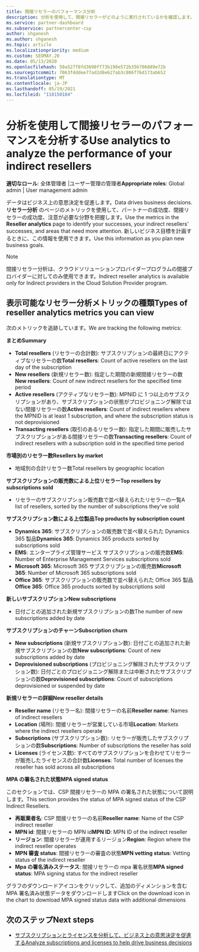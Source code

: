 ```yaml
---
title: 間接リセラーのパフォーマンス分析
description: 分析を使用して、間接リセラーがどのように実行されているかを確認します。成功と領域の両方で、さらに注意が必要になる場合があります。
ms.service: partner-dashboard
ms.subservice: partnercenter-csp
author: shganesh
ms.author: shganesh
ms.topic: article
ms.localizationpriority: medium
ms.custom: SEOMAY.20
ms.date: 05/13/2020
ms.openlocfilehash: 50a527f8fd3690ff73b198e572b356706889e72b
ms.sourcegitcommit: 7063fdddee77ad2d8e627ab3c806f76d173ab652
ms.translationtype: MT
ms.contentlocale: ja-JP
ms.lasthandoff: 05/19/2021
ms.locfileid: "110150184"
---
```

# <a name="use-analytics-to-analyze-the-performance-of-your-indirect-resellers"></a><span data-ttu-id="0889d-103">分析を使用して間接リセラーのパフォーマンスを分析する</span><span class="sxs-lookup"><span data-stu-id="0889d-103">Use analytics to analyze the performance of your indirect resellers</span></span>

<span data-ttu-id="0889d-104">**適切なロール**: 全体管理者 |ユーザー管理の管理者</span><span class="sxs-lookup"><span data-stu-id="0889d-104">**Appropriate roles**: Global admin | User management admin</span></span>


<span data-ttu-id="0889d-105">データはビジネス上の意思決定を促進します。</span><span class="sxs-lookup"><span data-stu-id="0889d-105">Data drives business decisions.</span></span> <span data-ttu-id="0889d-106">**リセラー分析** のページのメトリックを使用して、パートナーの成功度、間接リセラーの成功度、注意が必要な分野を把握します。</span><span class="sxs-lookup"><span data-stu-id="0889d-106">Use the metrics in the **Reseller analytics** page to identify your successes, your indirect resellers' successes, and areas that need more attention.</span></span> <span data-ttu-id="0889d-107">新しいビジネス目標を計画するときに、この情報を使用できます。</span><span class="sxs-lookup"><span data-stu-id="0889d-107">Use this information as you plan new business goals.</span></span>

> [!NOTE]
> <span data-ttu-id="0889d-108">間接リセラー分析は、クラウドソリューションプロバイダープログラムの間接プロバイダーに対してのみ使用できます。</span><span class="sxs-lookup"><span data-stu-id="0889d-108">Indirect reseller analytics is available only for Indirect providers in the Cloud Solution Provider program.</span></span>

## <a name="types-of-reseller-analytics-metrics-you-can-view"></a><span data-ttu-id="0889d-109">表示可能なリセラー分析メトリックの種類</span><span class="sxs-lookup"><span data-stu-id="0889d-109">Types of reseller analytics metrics you can view</span></span>

<span data-ttu-id="0889d-110">次のメトリックを追跡しています。</span><span class="sxs-lookup"><span data-stu-id="0889d-110">We are tracking the following metrics:</span></span>

<span data-ttu-id="0889d-111">**まとめ**</span><span class="sxs-lookup"><span data-stu-id="0889d-111">**Summary**</span></span>  
 - <span data-ttu-id="0889d-112">**Total resellers** (リセラーの合計数): サブスクリプションの最終日にアクティブなリセラーの数</span><span class="sxs-lookup"><span data-stu-id="0889d-112">**Total resellers**: Count of active resellers on the last day of the subscription</span></span>  
 - <span data-ttu-id="0889d-113">**New resellers** (新規リセラー数): 指定した期間の新規間接リセラーの数</span><span class="sxs-lookup"><span data-stu-id="0889d-113">**New resellers**: Count of new indirect resellers for the specified time period</span></span>  
 - <span data-ttu-id="0889d-114">**Active resellers** (アクティブなリセラー数): MPNID に 1 つ以上のサブスクリプションがあり、サブスクリプションの状態がプロビジョニング解除ではない間接リセラーの数</span><span class="sxs-lookup"><span data-stu-id="0889d-114">**Active resellers**: Count of indirect resellers where the MPNID is at least 1 subscription, and where the subscription status is not deprovisioned</span></span>  
 - <span data-ttu-id="0889d-115">**Transacting resellers** (取引のあるリセラー数): 指定した期間に販売したサブスクリプションがある間接リセラーの数</span><span class="sxs-lookup"><span data-stu-id="0889d-115">**Transacting resellers**: Count of indirect resellers with a subscription sold in the specified time period</span></span>  

<span data-ttu-id="0889d-116">**市場別のリセラー数**</span><span class="sxs-lookup"><span data-stu-id="0889d-116">**Resellers by market**</span></span>  
 - <span data-ttu-id="0889d-117">地域別の合計リセラー数</span><span class="sxs-lookup"><span data-stu-id="0889d-117">Total resellers by geographic location</span></span>  

<span data-ttu-id="0889d-118">**サブスクリプションの販売数による上位リセラー**</span><span class="sxs-lookup"><span data-stu-id="0889d-118">**Top resellers by subscriptions sold**</span></span>
 - <span data-ttu-id="0889d-119">リセラーのサブスクリプション販売数で並べ替えられたリセラーの一覧</span><span class="sxs-lookup"><span data-stu-id="0889d-119">A list of resellers, sorted by the number of subscriptions they've sold</span></span>  

<span data-ttu-id="0889d-120">**サブスクリプション数による上位製品**</span><span class="sxs-lookup"><span data-stu-id="0889d-120">**Top products by subscription count**</span></span>  
 - <span data-ttu-id="0889d-121">**Dynamics 365**: サブスクリプションの販売数で並べ替えられた Dynamics 365 製品</span><span class="sxs-lookup"><span data-stu-id="0889d-121">**Dynamics 365**: Dynamics 365 products sorted by subscriptions sold</span></span>  
 - <span data-ttu-id="0889d-122">**EMS**: エンタープライズ管理サービス サブスクリプションの販売数</span><span class="sxs-lookup"><span data-stu-id="0889d-122">**EMS**: Number of Enterprise Management Services subscriptions sold</span></span>  
 - <span data-ttu-id="0889d-123">**Microsoft 365**: Microsoft 365 サブスクリプションの販売数</span><span class="sxs-lookup"><span data-stu-id="0889d-123">**Microsoft 365**: Number of Microsoft 365 subscriptions sold</span></span>  
 - <span data-ttu-id="0889d-124">**Office 365**: サブスクリプションの販売数で並べ替えられた Office 365 製品</span><span class="sxs-lookup"><span data-stu-id="0889d-124">**Office 365**: Office 365 products sorted by subscriptions sold</span></span>  

<span data-ttu-id="0889d-125">**新しいサブスクリプション**</span><span class="sxs-lookup"><span data-stu-id="0889d-125">**New subscriptions**</span></span>  
 - <span data-ttu-id="0889d-126">日付ごとの追加された新規サブスクリプションの数</span><span class="sxs-lookup"><span data-stu-id="0889d-126">The number of new subscriptions added by date</span></span>  

<span data-ttu-id="0889d-127">**サブスクリプションのチャーン**</span><span class="sxs-lookup"><span data-stu-id="0889d-127">**Subscription churn**</span></span>  
 - <span data-ttu-id="0889d-128">**New subscriptions** (新規サブスクリプション数): 日付ごとの追加された新規サブスクリプションの数</span><span class="sxs-lookup"><span data-stu-id="0889d-128">**New subscriptions**: Count of new subscriptions added by date</span></span>  
 - <span data-ttu-id="0889d-129">**Deprovisioned subscriptions** (プロビジョニング解除されたサブスクリプション数): 日付ごとのプロビジョニング解除または中断されたサブスクリプションの数</span><span class="sxs-lookup"><span data-stu-id="0889d-129">**Deprovisioned subscriptions**: Count of subscriptions deprovisioned or suspended by date</span></span>  

<span data-ttu-id="0889d-130">**新規リセラーの詳細**</span><span class="sxs-lookup"><span data-stu-id="0889d-130">**New reseller details**</span></span>  
 - <span data-ttu-id="0889d-131">**Reseller name** (リセラー名): 間接リセラーの名前</span><span class="sxs-lookup"><span data-stu-id="0889d-131">**Reseller name**: Names of indirect resellers</span></span>  
 - <span data-ttu-id="0889d-132">**Location** (場所): 間接リセラーが営業している市場</span><span class="sxs-lookup"><span data-stu-id="0889d-132">**Location**: Markets where the indirect resellers operate</span></span>  
 - <span data-ttu-id="0889d-133">**Subscriptions** (サブスクリプション数): リセラーが販売したサブスクリプションの数</span><span class="sxs-lookup"><span data-stu-id="0889d-133">**Subscriptions**: Number of subscriptions the reseller has sold</span></span>  
 - <span data-ttu-id="0889d-134">**Licenses** (ライセンス数): すべてのサブスクリプションを合わせてリセラーが販売したライセンスの合計数</span><span class="sxs-lookup"><span data-stu-id="0889d-134">**Licenses**: Total number of licenses the reseller has sold across all subscriptions</span></span>  

<span data-ttu-id="0889d-135">**MPA の署名された状態**</span><span class="sxs-lookup"><span data-stu-id="0889d-135">**MPA signed status**</span></span>

<span data-ttu-id="0889d-136">このセクションでは、CSP 間接リセラーの MPA の署名された状態について説明します。</span><span class="sxs-lookup"><span data-stu-id="0889d-136">This section provides the status of MPA signed status of the CSP Indirect Resellers.</span></span>

 - <span data-ttu-id="0889d-137">**再販業者名**: CSP 間接リセラーの名前</span><span class="sxs-lookup"><span data-stu-id="0889d-137">**Reseller name**: Name of the CSP indirect reseller</span></span>
 - <span data-ttu-id="0889d-138">**MPN id**: 間接リセラーの MPN id</span><span class="sxs-lookup"><span data-stu-id="0889d-138">**MPN ID**: MPN ID of the indirect reseller</span></span>
 - <span data-ttu-id="0889d-139">**リージョン**: 間接リセラーが運用するリージョン</span><span class="sxs-lookup"><span data-stu-id="0889d-139">**Region**: Region where the indirect reseller operates</span></span>
 - <span data-ttu-id="0889d-140">**MPN 審査 status**: 間接リセラーの審査の状態</span><span class="sxs-lookup"><span data-stu-id="0889d-140">**MPN vetting status**: Vetting status of the indirect reseller</span></span>
 - <span data-ttu-id="0889d-141">**Mpa の署名済みステータス**: 間接リセラーの mpa 署名状態</span><span class="sxs-lookup"><span data-stu-id="0889d-141">**MPA signed status**: MPA signing status for the indirect reseller</span></span>

<span data-ttu-id="0889d-142">グラフのダウンロードアイコンをクリックして、追加のディメンションを含む MPA 署名済み状態データをダウンロードします</span><span class="sxs-lookup"><span data-stu-id="0889d-142">Click on the download icon in the chart to download MPA signed status data with additional dimensions</span></span>
  
## <a name="next-steps"></a><span data-ttu-id="0889d-143">次のステップ</span><span class="sxs-lookup"><span data-stu-id="0889d-143">Next steps</span></span>

- [<span data-ttu-id="0889d-144">サブスクリプションとライセンスを分析して、ビジネス上の意思決定を促進する</span><span class="sxs-lookup"><span data-stu-id="0889d-144">Analyze subscriptions and licenses to help drive business decisions</span></span>](analyze-subscriptions-licenses.md)